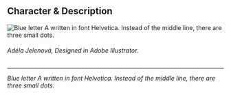 ## Character & Description

 ![Blue letter A written in font Helvetica. Instead of the middle line, there are three small dots.](letter_j_dudacek.gif)
###### Adéla Jelenová, Designed in Adobe Illustrator. ######

 - - -
 
 *Blue letter A written in font Helvetica. Instead of the middle line, there are three small dots.*
